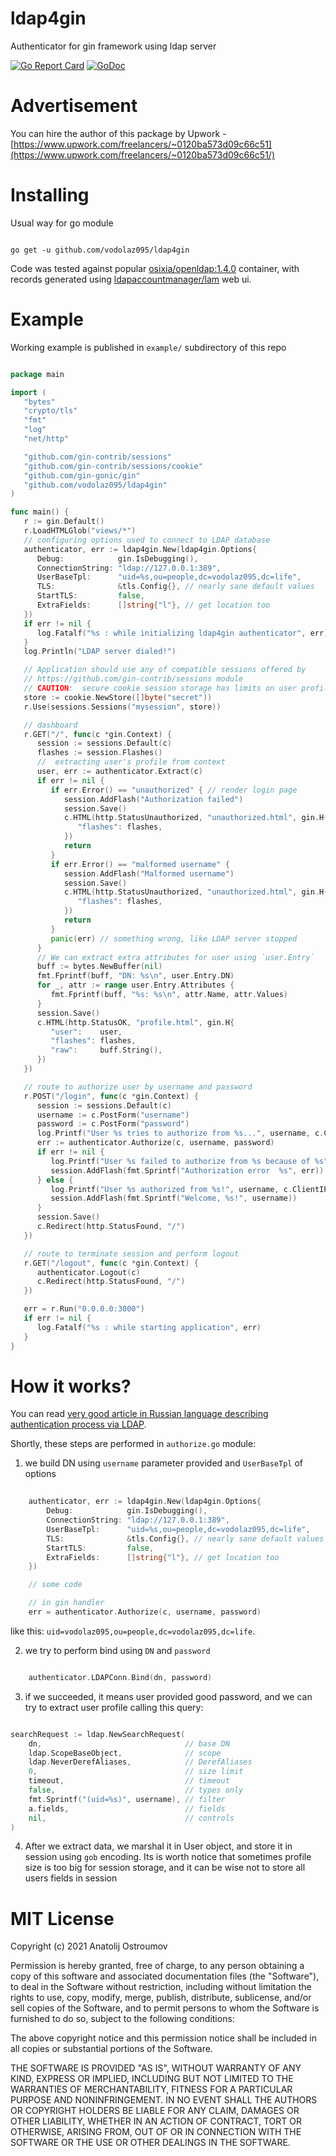 # ldap4gin
Authenticator for gin framework using ldap server

[![Go Report Card](https://goreportcard.com/badge/github.com/vodolaz095/ldap4gin)](https://goreportcard.com/report/github.com/vodolaz095/ldap4gin)
[![GoDoc](https://godoc.org/github.com/vodolaz095/ldap4gin?status.svg)](https://godoc.org/github.com/vodolaz095/ldap4gin)


# Advertisement
You can hire the author of this package by Upwork - [https://www.upwork.com/freelancers/~0120ba573d09c66c51](https://www.upwork.com/freelancers/~0120ba573d09c66c51/)

# Installing

Usual way for go module

```shell

go get -u github.com/vodolaz095/ldap4gin

```

Code was tested against popular [osixia/openldap:1.4.0](https://hub.docker.com/r/osixia/openldap) container,
with records generated using [ldapaccountmanager/lam](https://hub.docker.com/r/ldapaccountmanager/lam) web ui.

# Example
Working example is published in `example/` subdirectory of this repo

```go

package main

import (
   "bytes"
   "crypto/tls"
   "fmt"
   "log"
   "net/http"

   "github.com/gin-contrib/sessions"
   "github.com/gin-contrib/sessions/cookie"
   "github.com/gin-gonic/gin"
   "github.com/vodolaz095/ldap4gin"
)

func main() {
   r := gin.Default()
   r.LoadHTMLGlob("views/*")
   // configuring options used to connect to LDAP database
   authenticator, err := ldap4gin.New(ldap4gin.Options{
      Debug:            gin.IsDebugging(),
      ConnectionString: "ldap://127.0.0.1:389",
      UserBaseTpl:      "uid=%s,ou=people,dc=vodolaz095,dc=life",
      TLS:              &tls.Config{}, // nearly sane default values
      StartTLS:         false,
      ExtraFields:      []string{"l"}, // get location too
   })
   if err != nil {
      log.Fatalf("%s : while initializing ldap4gin authenticator", err)
   }
   log.Println("LDAP server dialed!")

   // Application should use any of compatible sessions offered by
   // https://github.com/gin-contrib/sessions module
   // CAUTION:  secure cookie session storage has limits on user profile size!!!
   store := cookie.NewStore([]byte("secret"))
   r.Use(sessions.Sessions("mysession", store))

   // dashboard
   r.GET("/", func(c *gin.Context) {
      session := sessions.Default(c)
      flashes := session.Flashes()
      //  extracting user's profile from context
      user, err := authenticator.Extract(c)
      if err != nil {
         if err.Error() == "unauthorized" { // render login page
            session.AddFlash("Authorization failed")
            session.Save()
            c.HTML(http.StatusUnauthorized, "unauthorized.html", gin.H{
               "flashes": flashes,
            })
            return
         }
         if err.Error() == "malformed username" {
            session.AddFlash("Malformed username")
            session.Save()
            c.HTML(http.StatusUnauthorized, "unauthorized.html", gin.H{
               "flashes": flashes,
            })
            return
         }
         panic(err) // something wrong, like LDAP server stopped
      }
      // We can extract extra attributes for user using `user.Entry`
      buff := bytes.NewBuffer(nil)
      fmt.Fprintf(buff, "DN: %s\n", user.Entry.DN)
      for _, attr := range user.Entry.Attributes {
         fmt.Fprintf(buff, "%s: %s\n", attr.Name, attr.Values)
      }
      session.Save()
      c.HTML(http.StatusOK, "profile.html", gin.H{
         "user":    user,
         "flashes": flashes,
         "raw":     buff.String(),
      })
   })

   // route to authorize user by username and password
   r.POST("/login", func(c *gin.Context) {
      session := sessions.Default(c)
      username := c.PostForm("username")
      password := c.PostForm("password")
      log.Printf("User %s tries to authorize from %s...", username, c.ClientIP())
      err := authenticator.Authorize(c, username, password)
      if err != nil {
         log.Printf("User %s failed to authorize from %s because of %s", username, c.ClientIP(), err.Error())
         session.AddFlash(fmt.Sprintf("Authorization error  %s", err))
      } else {
         log.Printf("User %s authorized from %s!", username, c.ClientIP())
         session.AddFlash(fmt.Sprintf("Welcome, %s!", username))
      }
      session.Save()
      c.Redirect(http.StatusFound, "/")
   })

   // route to terminate session and perform logout
   r.GET("/logout", func(c *gin.Context) {
      authenticator.Logout(c)
      c.Redirect(http.StatusFound, "/")
   })

   err = r.Run("0.0.0.0:3000")
   if err != nil {
      log.Fatalf("%s : while starting application", err)
   }
}

```

How it works?
============================

You can read [very good article in Russian language describing authentication process via LDAP](https://vodolaz095.life/nodejs-openldap/).

Shortly, these steps are performed in `authorize.go` module:

1. we build DN using `username` parameter provided and `UserBaseTpl` of options

```go
    
    authenticator, err := ldap4gin.New(ldap4gin.Options{
        Debug:            gin.IsDebugging(),
        ConnectionString: "ldap://127.0.0.1:389",
        UserBaseTpl:      "uid=%s,ou=people,dc=vodolaz095,dc=life",
        TLS:              &tls.Config{}, // nearly sane default values
        StartTLS:         false,
        ExtraFields:      []string{"l"}, // get location too
    })

    // some code

    // in gin handler
    err = authenticator.Authorize(c, username, password)

```

  like this: `uid=vodolaz095,ou=people,dc=vodolaz095,dc=life`.

2. we try to perform bind using `DN` and `password`

```go

    authenticator.LDAPConn.Bind(dn, password)

```

3. if we succeeded, it means user provided good password, and we can try to extract user profile calling this query:

```go

searchRequest := ldap.NewSearchRequest(
    dn,                                // base DN
    ldap.ScopeBaseObject,              // scope 
    ldap.NeverDerefAliases,            // DerefAliases
    0,                                 // size limit
    timeout,                           // timeout
    false,                             // types only
    fmt.Sprintf("(uid=%s)", username), // filter
    a.fields,                          // fields
    nil,                               // controls
)


```

4. After we extract data, we marshal it in User object, and store it in session using `gob` encoding. Its is worth notice
   that sometimes profile size is too big for session storage, and it can be wise not to store all users fields in session

# MIT License

Copyright (c) 2021 Anatolij Ostroumov

Permission is hereby granted, free of charge, to any person obtaining a copy
of this software and associated documentation files (the "Software"), to deal
in the Software without restriction, including without limitation the rights
to use, copy, modify, merge, publish, distribute, sublicense, and/or sell
copies of the Software, and to permit persons to whom the Software is
furnished to do so, subject to the following conditions:

The above copyright notice and this permission notice shall be included in all
copies or substantial portions of the Software.

THE SOFTWARE IS PROVIDED "AS IS", WITHOUT WARRANTY OF ANY KIND, EXPRESS OR
IMPLIED, INCLUDING BUT NOT LIMITED TO THE WARRANTIES OF MERCHANTABILITY,
FITNESS FOR A PARTICULAR PURPOSE AND NONINFRINGEMENT. IN NO EVENT SHALL THE
AUTHORS OR COPYRIGHT HOLDERS BE LIABLE FOR ANY CLAIM, DAMAGES OR OTHER
LIABILITY, WHETHER IN AN ACTION OF CONTRACT, TORT OR OTHERWISE, ARISING FROM,
OUT OF OR IN CONNECTION WITH THE SOFTWARE OR THE USE OR OTHER DEALINGS IN THE
SOFTWARE.
